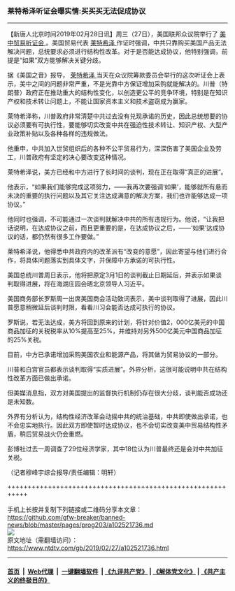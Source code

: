 ### 莱特希泽听证会曝实情:买买买无法促成协议
------------------------

<div class="post_content">
 <p>
  【新唐人北京时间2019年02月28日讯】周三（27日），美国联邦众议院举行了
  <a href="https://www.ntdtv.com/gb/美中贸易听证会.htm">
   美中贸易听证会
  </a>
  。美国贸易代表
  <a href="https://www.ntdtv.com/gb/莱特希泽.htm">
   莱特希泽
  </a>
  作证时强调，中共只靠购买美国产品无法解决问题，总统要求必须进行结构性改革。对于是否能达成协议，他特别强调，前提是“如果”双方能够解决关键分歧。
 </p>
 <p>
  据《美国之音》报导，
  <a href="https://www.ntdtv.com/gb/莱特希泽.htm">
   莱特希泽
  </a>
  当天在众议院筹款委员会举行的这次听证会上表示，美中之间的问题非常严重，不是光靠中方保证增加采购就能解决的。川普（特朗普）政府正在推动重大的结构性变化，以创造更公平的竞争环境，特别是在知识产权和技术转让问题上，不能让国家资本主义和技术盗窃成为赢家。
 </p>
 <p>
  莱特希泽称，川普政府非常清楚中共过去没有兑现承诺的历史，因此总统想要的协议必须要有可执行性，要能够切实改变中共在强迫性技术转让、知识产权、大型产业政策补贴以及各种各样的违规做法。
 </p>
 <p>
  他重申，中共加入世贸组织后的各种不公平贸易行为，深深伤害了美国企业及劳工，川普政府有坚定的决心要改变这种情况。
 </p>
 <p>
  莱特希泽说，美方已经和中方进行了长时间的谈判，现在正在取得“真正的进展”。
 </p>
 <p>
  他表示，“如果我们能够完成这项努力，——我再次要强调‘如果’，能够就所有悬而未决的重要的执行问题以及其它关注达成满意的解决方案，我们也许能够达成一项协议。”
 </p>
 <p>
  他同时也强调，不可能通过一次谈判就解决中共的所有违规行为。他说，“让我把话说明，在达成协议之前，而且更重要的是，在达成协议之后，——‘如果’达成协议的话，都仍然有很多工作要做。”
 </p>
 <p>
  莱特希泽说，他得悉中共政府内的改革派有“改变的意愿”，因此寄望与他们进行合作，将具体问题落实到具体文字，并保障中方承诺的可执行性。
 </p>
 <p>
  美国总统川普周日表示，他将把原定3月1日的谈判截止日期延后，并表示如果谈判取得进展，将在海湖庄园会晤北京领导人习近平。
 </p>
 <p>
  美国商务部长罗斯周一出席美国商会活动致词表示，美中谈判取得了进展，因此川普愿意稍微延后谈判时限，看看川习会能否达成可执行的协议。
 </p>
 <p>
  罗斯说，若无法达成，美方将回到原来的计划，将针对价值2，000亿美元的中国商品加征的关税税率从10%提高至25%，并维持对另外500亿美元中国商品加征的25%关税。
 </p>
 <p>
  目前，中方已承诺增加采购美国农业和能源产品，将其做为贸易协议的一部分。
 </p>
 <p>
  川普和白宫官员都表示谈判取得“实质进展”。外界分析，这很可能说明中共在结构性改革方面已做出承诺。
 </p>
 <p>
  但美媒消息指，双方对美国提出的监督执行机制仍存在很大分歧，谈判能否成功还是未知数。
 </p>
 <p>
  外界有分析认为，结构性经济改革会动摇中共的统治基础，中共即使做出承诺，也不会忠实地执行。因此双方即使暂时达成协议，也不会切实改变美中贸易结构性矛盾，稍后贸易战火仍会重燃。
 </p>
 <p>
  彭博社过去一周调查了29位经济学家，其中18位认为川普最终还是会对中共加征关税。
 </p>
 <p>
  （记者穆峰宇综合报导/责任编辑：明轩）
 </p>
 <div class="single_ad">
 </div>
</div>

+++++++++++++++++++++++++++++++++++++++++++++++++++++++++++<br/><br/>
手机上长按并复制下列链接或二维码分享本文章：<br/>
https://github.com/gfw-breaker/banned-news/blob/master/pages/prog203/a102521736.md <br/>
<a href='https://github.com/gfw-breaker/banned-news/blob/master/pages/prog203/a102521736.md'><img src='https://github.com/gfw-breaker/banned-news/blob/master/pages/prog203/a102521736.md.png'/></a> <br/>
原文地址（需翻墙访问）：https://www.ntdtv.com/gb/2019/02/27/a102521736.html


------------------------
#### [首页](https://github.com/gfw-breaker/banned-news/blob/master/README.md) &nbsp;|&nbsp; [Web代理](https://github.com/labour-camp/helloworld) &nbsp;|&nbsp; [一键翻墙软件](https://github.com/gfw-breaker/nogfw/blob/master/README.md) &nbsp;| [《九评共产党》](https://github.com/gfw-breaker/9ping.md/blob/master/README.md#九评之一评共产党是什么) | [《解体党文化》](https://github.com/gfw-breaker/jtdwh.md/blob/master/README.md) | [《共产主义的终极目的》](https://github.com/gfw-breaker/gczydzjmd.md/blob/master/README.md)

